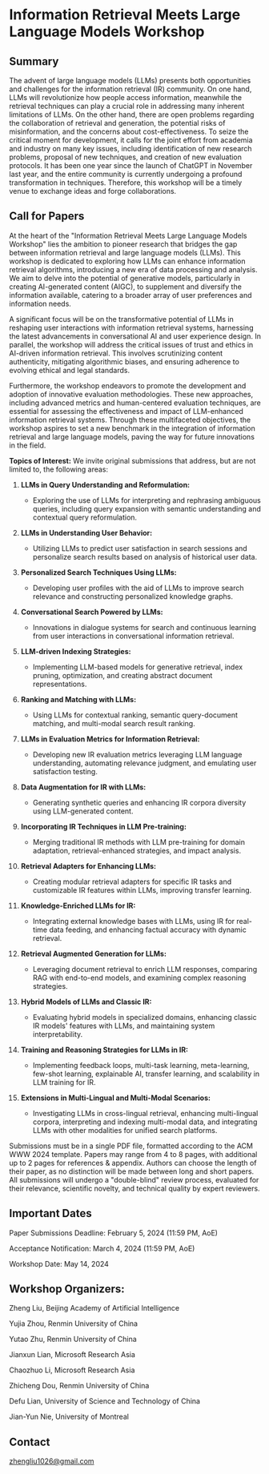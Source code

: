 # Information Retrieval Meets Large Language Models Workshop

## Summary

The advent of large language models (LLMs) presents both opportunities and challenges for the information retrieval (IR) community. On one hand, LLMs will revolutionize how people access information, meanwhile the retrieval techniques can play a crucial role in addressing many inherent limitations of LLMs. On the other hand, there are open problems regarding the collaboration of retrieval and generation, the potential risks of misinformation, and the concerns about cost-effectiveness. To seize the critical moment for development, it calls for the joint effort from academia and industry on many key issues, including identification of new research problems, proposal of new techniques, and creation of new evaluation protocols. It has been one year since the launch of ChatGPT in November last year, and the entire community is currently undergoing a profound transformation in techniques. Therefore, this workshop will be a timely venue to exchange ideas and forge collaborations.


## Call for Papers

At the heart of the "Information Retrieval Meets Large Language Models Workshop" lies the ambition to pioneer research that bridges the gap between information retrieval and large language models (LLMs). This workshop is dedicated to exploring how LLMs can enhance information retrieval algorithms, introducing a new era of data processing and analysis. We aim to delve into the potential of generative models, particularly in creating AI-generated content (AIGC), to supplement and diversify the information available, catering to a broader array of user preferences and information needs.

A significant focus will be on the transformative potential of LLMs in reshaping user interactions with information retrieval systems, harnessing the latest advancements in conversational AI and user experience design. In parallel, the workshop will address the critical issues of trust and ethics in AI-driven information retrieval. This involves scrutinizing content authenticity, mitigating algorithmic biases, and ensuring adherence to evolving ethical and legal standards.

Furthermore, the workshop endeavors to promote the development and adoption of innovative evaluation methodologies. These new approaches, including advanced metrics and human-centered evaluation techniques, are essential for assessing the effectiveness and impact of LLM-enhanced information retrieval systems. Through these multifaceted objectives, the workshop aspires to set a new benchmark in the integration of information retrieval and large language models, paving the way for future innovations in the field.

**Topics of Interest:** We invite original submissions that address, but are not limited to, the following areas:

1. **LLMs in Query Understanding and Reformulation:**
   - Exploring the use of LLMs for interpreting and rephrasing ambiguous queries, including query expansion with semantic understanding and contextual query reformulation.

2. **LLMs in Understanding User Behavior:**
   - Utilizing LLMs to predict user satisfaction in search sessions and personalize search results based on analysis of historical user data.

3. **Personalized Search Techniques Using LLMs:**
   - Developing user profiles with the aid of LLMs to improve search relevance and constructing personalized knowledge graphs.

4. **Conversational Search Powered by LLMs:**
   - Innovations in dialogue systems for search and continuous learning from user interactions in conversational information retrieval.

5. **LLM-driven Indexing Strategies:**
   - Implementing LLM-based models for generative retrieval, index pruning, optimization, and creating abstract document representations.

6. **Ranking and Matching with LLMs:**
   - Using LLMs for contextual ranking, semantic query-document matching, and multi-modal search result ranking.

7. **LLMs in Evaluation Metrics for Information Retrieval:**
   - Developing new IR evaluation metrics leveraging LLM language understanding, automating relevance judgment, and emulating user satisfaction testing.

8. **Data Augmentation for IR with LLMs:**
   - Generating synthetic queries and enhancing IR corpora diversity using LLM-generated content.

9. **Incorporating IR Techniques in LLM Pre-training:**
   - Merging traditional IR methods with LLM pre-training for domain adaptation, retrieval-enhanced strategies, and impact analysis.

10. **Retrieval Adapters for Enhancing LLMs:**
    - Creating modular retrieval adapters for specific IR tasks and customizable IR features within LLMs, improving transfer learning.

11. **Knowledge-Enriched LLMs for IR:**
    - Integrating external knowledge bases with LLMs, using IR for real-time data feeding, and enhancing factual accuracy with dynamic retrieval.

12. **Retrieval Augmented Generation for LLMs:**
    - Leveraging document retrieval to enrich LLM responses, comparing RAG with end-to-end models, and examining complex reasoning strategies.

13. **Hybrid Models of LLMs and Classic IR:**
    - Evaluating hybrid models in specialized domains, enhancing classic IR models' features with LLMs, and maintaining system interpretability.

14. **Training and Reasoning Strategies for LLMs in IR:**
    - Implementing feedback loops, multi-task learning, meta-learning, few-shot learning, explainable AI, transfer learning, and scalability in LLM training for IR.

15. **Extensions in Multi-Lingual and Multi-Modal Scenarios:**
    - Investigating LLMs in cross-lingual retrieval, enhancing multi-lingual corpora, interpreting and indexing multi-modal data, and integrating LLMs with other modalities for unified search platforms.

Submissions must be in a single PDF file, formatted according to the ACM WWW 2024 template. Papers may range from 4 to 8 pages, with additional up to 2 pages for references & appendix. Authors can choose the length of their paper, as no distinction will be made between long and short papers. All submissions will undergo a "double-blind" review process, evaluated for their relevance, scientific novelty, and technical quality by expert reviewers.

## Important Dates

Paper Submissions Deadline: February 5, 2024 (11:59 PM, AoE)

Acceptance Notification: March 4, 2024 (11:59 PM, AoE)

Workshop Date: May 14, 2024

## Workshop Organizers:

Zheng Liu, Beijing Academy of Artificial Intelligence

Yujia Zhou, Renmin University of China

Yutao Zhu, Renmin University of China

Jianxun Lian, Microsoft Research Asia

Chaozhuo Li, Microsoft Research Asia

Zhicheng Dou, Renmin University of China

Defu Lian, University of Science and Technology of China

Jian-Yun Nie, University of Montreal


## Contact

zhengliu1026@gmail.com



